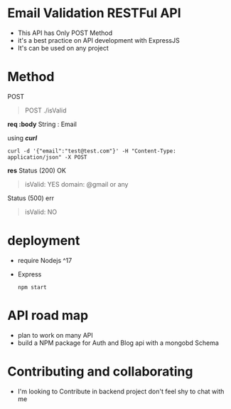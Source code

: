 # Email Validation RESTFul API
- This API has Only POST Method
- it's a best practice on API development with ExpressJS
- It's can be used on any project
# Method
POST

> POST ./isValid

**req :body**
String : Email

using ***curl***

    curl -d '{"email":"test@test.com"}' -H "Content-Type: application/json" -X POST 

**res**
Status (200) OK
> isValid: YES
> domain: @gmail or any

Status (500) err

> isValid: NO

# deployment
- require Nodejs ^17
- Express

      npm start

# API road map
- plan to work on many API
- build a NPM package for Auth and Blog api with a mongobd Schema

# Contributing and collaborating
- I'm looking to Contribute in backend project don't feel shy to chat with me
